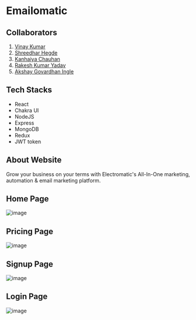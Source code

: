 # Emailomatic

## Collaborators

1. [Vinay Kumar](https://github.com/VinayKumar1801)
2. [Shreedhar Hegde](https://github.com/shreedharhegde99)
3. [Kanhaiya Chauhan](https://github.com/KanhaiyaChauhan037)
4. [Rakesh Kumar Yadav](https://github.com/rakeshrakeshyadav)
5. [Akshay Govardhan Ingle](https://github.com/akkiingle)

## Tech Stacks

- React
- Chakra UI
- NodeJS
- Express
- MongoDB
- Redux
- JWT token

## About Website
Grow your business on your terms with Electromatic's All-In-One marketing, automation & email marketing platform.


## Home Page
![image](https://i.postimg.cc/43n39f88/Screenshot-2022-12-19-134241.jpg)

## Pricing Page
![image](https://i.postimg.cc/kgrr24h8/Screenshot-2022-12-20-124901.jpg)

## Signup Page
![image](https://i.postimg.cc/rmys7g18/Screenshot-2022-12-20-125213.jpg)

## Login Page
![image](https://i.postimg.cc/m2jXsrWB/Screenshot-2022-12-20-125110.jpg)

